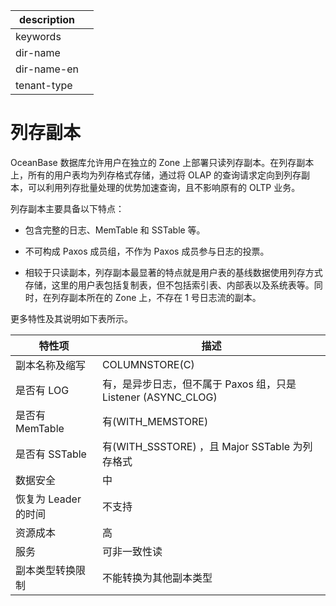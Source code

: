 |description||
|---|---|
|keywords||
|dir-name||
|dir-name-en||
|tenant-type||

# 列存副本

OceanBase 数据库允许用户在独立的 Zone 上部署只读列存副本。在列存副本上，所有的用户表均为列存格式存储，通过将 OLAP 的查询请求定向到列存副本，可以利用列存批量处理的优势加速查询，且不影响原有的 OLTP 业务。

列存副本主要具备以下特点：

* 包含完整的日志、MemTable 和 SSTable 等。

* 不可构成 Paxos 成员组，不作为 Paxos 成员参与日志的投票。

* 相较于只读副本，列存副本最显著的特点就是用户表的基线数据使用列存方式存储，这里的用户表包括复制表，但不包括索引表、内部表以及系统表等。同时，在列存副本所在的 Zone 上，不存在 1 号日志流的副本。

更多特性及其说明如下表所示。

|      特性项           |                      描述                       |
|----------------------|-----------------------------------------------|
| 副本名称及缩写        | COLUMNSTORE(C)                                   |
| 是否有 LOG           | 有，是异步日志，但不属于 Paxos 组，只是 Listener (ASYNC_CLOG) |
| 是否有 MemTable      | 有(WITH_MEMSTORE)                              |
| 是否有 SSTable       | 有(WITH_SSSTORE) ，且 Major SSTable 为列存格式       |
| 数据安全             | 中                                             |
| 恢复为 Leader 的时间  | 不支持                                           |
| 资源成本             | 高                                             |
| 服务                 | 可非一致性读                                        |
| 副本类型转换限制       | 不能转换为其他副本类型                                    |

